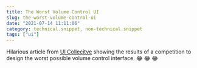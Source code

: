 ```yaml
---
title: The Worst Volume Control UI
slug: the-worst-volume-control-ui
date: "2021-07-14 11:11:06"
category: technical.snippet, non-technical.snippet
tags: ["ui"]
---
```


Hilarious article from [UI
Collecitve](https://uxdesign.cc/the-worst-volume-control-ui-in-the-world-60713dc86950)
showing the results of a competition to design the worst possible volume control
interface. 😂 😂 😂
